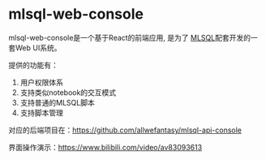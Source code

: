 # mlsql-web-console

mlsql-web-console是一个基于React的前端应用,
是为了 [MLSQL](https://github.com/allwefantasy/mlsql)配套开发的一套Web UI系统。

提供的功能有：

1. 用户权限体系
2. 支持类似notebook的交互模式
3. 支持普通的MLSQL脚本
4. 支持脚本管理

对应的后端项目在：https://github.com/allwefantasy/mlsql-api-console

界面操作演示：https://www.bilibili.com/video/av83093613


